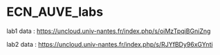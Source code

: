 # ECN_AUVE_labs

lab1 data : https://uncloud.univ-nantes.fr/index.php/s/oiMzTpqiBGniZng

lab2 data : https://uncloud.univ-nantes.fr/index.php/s/RJYfBDy96xGYnti
